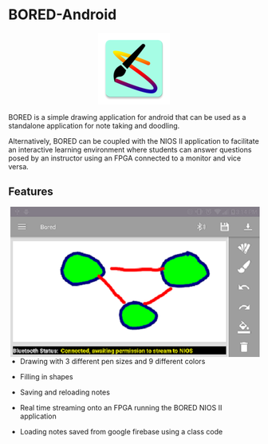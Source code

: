 # BORED-Android

<p align="center">
  <img src="https://github.com/NeemaB/BORED-Android/blob/master/images/image3.png">
</p
  

BORED is a simple drawing application for android that can be used as a standalone application for note taking
and doodling. 

Alternatively, BORED can be coupled with the NIOS II application to facilitate an interactive learning 
environment where students can answer questions posed by an instructor using an FPGA connected to a monitor and vice versa.

## Features

<div>
  <img align="right" src="https://github.com/NeemaB/BORED-Android/blob/master/images/image1.png">

  - Drawing with 3 different pen sizes and 9 different colors

  - Filling in shapes 

  - Saving and reloading notes 
  
  - Real time streaming onto an FPGA running the BORED NIOS II application
  
  - Loading notes saved from google firebase using a class code 

</div>




